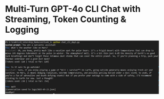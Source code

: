 # Multi-Turn GPT-4o CLI Chat with Streaming, Token Counting & Logging

![cli screenshot 1](screenshots/case_1.png)
